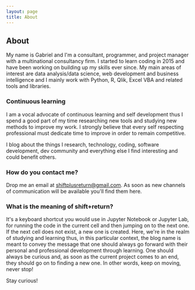 ```yaml
---
layout: page
title: About 
---
```

## About

My name is Gabriel and I'm a consultant, programmer, and project manager with a multinational consultancy firm. I started to learn coding in 2015 and have been working on building up my skills ever since. My main areas of interest are data analysis/data science, web development and business intelligence and I mainly work with Python, R, Qlik, Excel VBA and related tools and libraries.   

### Continuous learning
I am a vocal advocate of continuous learning and self development thus I spend a good part of my time researching new tools and studying new methods to improve my work. I strongly believe that every self respecting professional must dedicate time to improve in order to remain competitive.      

I blog about the things I research, technology, coding, software development, dev community and everything else I find interesting and could benefit others.

### How do you contact me?
Drop me an email at [shiftplusreturn@gmail.com](mailto:shiftplusreturn@gmail.com). As soon as new channels of communication will be available you'll find them here.

### What is the meaning of shift+return?
It's a keyboard shortcut you would use in Jupyter Notebook or Jupyter Lab, for running the code in the current cell and then jumping on to the next one. If the next cell does not exist, a new one is created. Here, we're in the realm of studying and learning thus, in this particular context, the blog name is meant to convey the message that one should always go forward with their personal and professional development through learning. One should always be curious and, as soon as the current project comes to an end, they should go on to finding a new one. In other words, keep on moving, never stop!  

Stay curious!

